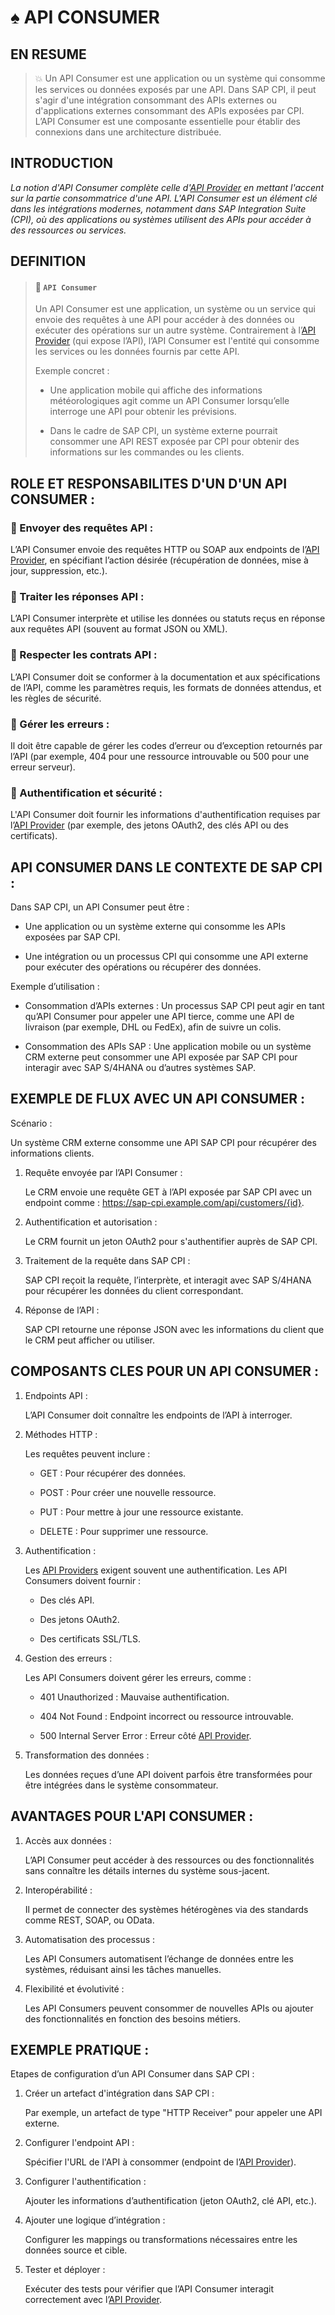 # ♠ API CONSUMER

## EN RESUME

> :boom: Un API Consumer est une application ou un système qui consomme les services ou données exposés par une API. Dans SAP CPI, il peut s'agir d'une intégration consommant des APIs externes ou d'applications externes consommant des APIs exposées par CPI. L’API Consumer est une composante essentielle pour établir des connexions dans une architecture distribuée.

## INTRODUCTION

_La notion d'API Consumer complète celle d'[API Provider](../☼%20UNIT%200%20-%20Lexicon/♠%20API%20Provider.md) en mettant l'accent sur la partie consommatrice d'une API. L'API Consumer est un élément clé dans les intégrations modernes, notamment dans SAP Integration Suite (CPI), où des applications ou systèmes utilisent des APIs pour accéder à des ressources ou services._

## DEFINITION

> #### :bookmark: `API Consumer`
>
> Un API Consumer est une application, un système ou un service qui envoie des requêtes à une API pour accéder à des données ou exécuter des opérations sur un autre système. Contrairement à l’[API Provider](../☼%20UNIT%200%20-%20Lexicon/♠%20API%20Provider.md) (qui expose l’API), l’API Consumer est l'entité qui consomme les services ou les données fournis par cette API.
>
> Exemple concret :
>
> - Une application mobile qui affiche des informations météorologiques agit comme un API Consumer lorsqu’elle interroge une API pour obtenir les prévisions.
>
> - Dans le cadre de SAP CPI, un système externe pourrait consommer une API REST exposée par CPI pour obtenir des informations sur les commandes ou les clients.

## ROLE ET RESPONSABILITES D'UN D'UN API CONSUMER :

### :small_red_triangle_down: Envoyer des requêtes API :

L’API Consumer envoie des requêtes HTTP ou SOAP aux endpoints de l’[API Provider](../☼%20UNIT%200%20-%20Lexicon/♠%20API%20Provider.md), en spécifiant l’action désirée (récupération de données, mise à jour, suppression, etc.).

### :small_red_triangle_down: Traiter les réponses API :

L’API Consumer interprète et utilise les données ou statuts reçus en réponse aux requêtes API (souvent au format JSON ou XML).

### :small_red_triangle_down: Respecter les contrats API :

L’API Consumer doit se conformer à la documentation et aux spécifications de l’API, comme les paramètres requis, les formats de données attendus, et les règles de sécurité.

### :small_red_triangle_down: Gérer les erreurs :

Il doit être capable de gérer les codes d’erreur ou d’exception retournés par l’API (par exemple, 404 pour une ressource introuvable ou 500 pour une erreur serveur).

### :small_red_triangle_down: Authentification et sécurité :

L'API Consumer doit fournir les informations d'authentification requises par l’[API Provider](../☼%20UNIT%200%20-%20Lexicon/♠%20API%20Provider.md) (par exemple, des jetons OAuth2, des clés API ou des certificats).

## API CONSUMER DANS LE CONTEXTE DE SAP CPI :

Dans SAP CPI, un API Consumer peut être :

- Une application ou un système externe qui consomme les APIs exposées par SAP CPI.

- Une intégration ou un processus CPI qui consomme une API externe pour exécuter des opérations ou récupérer des données.

Exemple d’utilisation :

- Consommation d’APIs externes : Un processus SAP CPI peut agir en tant qu’API Consumer pour appeler une API tierce, comme une API de livraison (par exemple, DHL ou FedEx), afin de suivre un colis.

- Consommation des APIs SAP : Une application mobile ou un système CRM externe peut consommer une API exposée par SAP CPI pour interagir avec SAP S/4HANA ou d’autres systèmes SAP.

## EXEMPLE DE FLUX AVEC UN API CONSUMER :

Scénario :

Un système CRM externe consomme une API SAP CPI pour récupérer des informations clients.

1. Requête envoyée par l’API Consumer :

   Le CRM envoie une requête GET à l’API exposée par SAP CPI avec un endpoint comme :
   https://sap-cpi.example.com/api/customers/{id}.

2. Authentification et autorisation :

   Le CRM fournit un jeton OAuth2 pour s'authentifier auprès de SAP CPI.

3. Traitement de la requête dans SAP CPI :

   SAP CPI reçoit la requête, l’interprète, et interagit avec SAP S/4HANA pour récupérer les données du client correspondant.

4. Réponse de l’API :

   SAP CPI retourne une réponse JSON avec les informations du client que le CRM peut afficher ou utiliser.

## COMPOSANTS CLES POUR UN API CONSUMER :

1. Endpoints API :

   L’API Consumer doit connaître les endpoints de l’API à interroger.

2. Méthodes HTTP :

   Les requêtes peuvent inclure :

   - GET : Pour récupérer des données.

   - POST : Pour créer une nouvelle ressource.

   - PUT : Pour mettre à jour une ressource existante.

   - DELETE : Pour supprimer une ressource.

3. Authentification :

   Les [API Providers](../☼%20UNIT%200%20-%20Lexicon/♠%20API%20Provider.md) exigent souvent une authentification. Les API Consumers doivent fournir :

   - Des clés API.

   - Des jetons OAuth2.

   - Des certificats SSL/TLS.

4. Gestion des erreurs :

   Les API Consumers doivent gérer les erreurs, comme :

   - 401 Unauthorized : Mauvaise authentification.

   - 404 Not Found : Endpoint incorrect ou ressource introuvable.

   - 500 Internal Server Error : Erreur côté [API Provider](../☼%20UNIT%200%20-%20Lexicon/♠%20API%20Provider.md).

5. Transformation des données :

   Les données reçues d’une API doivent parfois être transformées pour être intégrées dans le système consommateur.

## AVANTAGES POUR L'API CONSUMER :

1. Accès aux données :

   L’API Consumer peut accéder à des ressources ou des fonctionnalités sans connaître les détails internes du système sous-jacent.

2. Interopérabilité :

   Il permet de connecter des systèmes hétérogènes via des standards comme REST, SOAP, ou OData.

3. Automatisation des processus :

   Les API Consumers automatisent l’échange de données entre les systèmes, réduisant ainsi les tâches manuelles.

4. Flexibilité et évolutivité :

   Les API Consumers peuvent consommer de nouvelles APIs ou ajouter des fonctionnalités en fonction des besoins métiers.

## EXEMPLE PRATIQUE :

Etapes de configuration d’un API Consumer dans SAP CPI :

1. Créer un artefact d'intégration dans SAP CPI :

   Par exemple, un artefact de type "HTTP Receiver" pour appeler une API externe.

2. Configurer l'endpoint API :

   Spécifier l'URL de l'API à consommer (endpoint de l’[API Provider](../☼%20UNIT%200%20-%20Lexicon/♠%20API%20Provider.md)).

3. Configurer l'authentification :

   Ajouter les informations d’authentification (jeton OAuth2, clé API, etc.).

4. Ajouter une logique d’intégration :

   Configurer les mappings ou transformations nécessaires entre les données source et cible.

5. Tester et déployer :

   Exécuter des tests pour vérifier que l’API Consumer interagit correctement avec l’[API Provider](../☼%20UNIT%200%20-%20Lexicon/♠%20API%20Provider.md).
